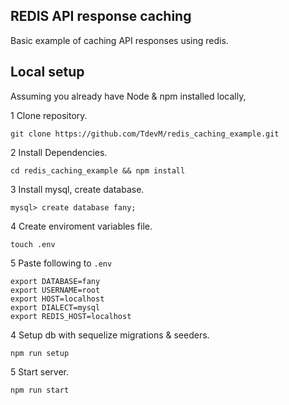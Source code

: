 ## REDIS API response caching

Basic example of caching API responses using redis.

## Local setup
Assuming you already have Node & npm installed locally,

1 Clone repository.

 ``git clone https://github.com/TdevM/redis_caching_example.git``

2 Install Dependencies.

``cd redis_caching_example && npm install``

3 Install mysql, create database.
```
mysql> create database fany;
```

4 Create enviroment variables file.

```
touch .env
```

5 Paste following to `.env`
````
export DATABASE=fany
export USERNAME=root
export HOST=localhost
export DIALECT=mysql
export REDIS_HOST=localhost

````

4 Setup db with sequelize migrations & seeders.

````
npm run setup
````

5 Start server.
```
npm run start
```
